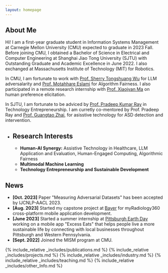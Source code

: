 ```yaml
---
layout: homepage
---
```


## About Me

Hi! I am a first-year graduate student in Information Systems Management at Carnegie Mellon University (CMU) expected to graduate in 2023 Fall. Before joining CMU, I obtained a Bachelor of Science in Electrical and Computer Engineering at Shanghai Jiao Tong University (SJTU) with Outstanding Graduate and Academic Excellence in June 2022. I also exchanged at Massachusetts Institute of Technology (MIT) for Robotics.

In CMU, I am fortunate to work with [Prof. Sherry Tongshuang Wu](https://www.cs.cmu.edu/~sherryw/) for LLM adversalarity and [Prof. Motahhare Eslami](https://www.hcii.cmu.edu/people/motahhare-eslami) for Algorithm Fairness. I also participated in a remote research internship with [Prof. Xiaojvan Ma](https://www.cse.ust.hk/~mxj/) on human preference elicitation.

In SJTU, I am fortunate to be adviced by [Prof. Pradeep Kumar Ray](https://sites.ji.sjtu.edu.cn/entrepreneurship/views/pradeep_bio.html) in Technology Entrepreneurship. I am curretly co-mentored by Prof. Pradeep Ray and [Prof. Guangtao Zhai](https://scholar.google.ca/citations?user=E6zbSYgAAAAJ&hl=en), for asisstive technology for ASD detection and intervention.


- ## Research Interests
    - **Human-AI Synergy:**  Assistive Technology in Healthcare, LLM Application and Evaluation, Human-Engaged Computing, Algorithmic Fairness
    - **Multimodal Machine Learning**
    - **Technology Entrepreneurship and Sustainable Development**

## News
- **[Oct. 2023]** Paper "Measuring Adversarial Datasets" has been accepted by IJCNLP-AACL 2023.
- **[Aug. 2023]** Started my capstone project at [Bayer](https://www.bayer.com/en/) for myRadiology360 cross-platform mobile application development.
- **[June 2023]** Started a summer internship at [Pittsburgh Earth Day](https://pittsburghearthday.org/) working on a mobile app "Excess Eats" that helps people live a more sustainable life by connecting with local businesses throughout Pittsburgh and Western Pennsylvania.
- **[Sept. 2022]** Joined the MISM program at CMU.

{% include_relative _includes/publications.md %}
{% include_relative _includes/projects.md %} 
{% include_relative _includes/industry.md %}
{% include_relative _includes/teaching.md %}
{% include_relative _includes/other_Info.md %}

